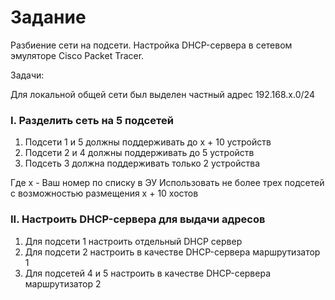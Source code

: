 # Задание
Разбиение сети на подсети. Настройка DHCP-сервера в сетевом эмуляторе Cisco Packet Tracer.

Задачи:

Для локальной общей сети был выделен частный адрес 192.168.x.0/24

### I. Разделить сеть на 5 подсетей
1) Подсети 1 и 5 должны поддерживать до x + 10 устройств
2) Подсети 2 и 4 должны поддерживать до 5 устройств
3) Подсеть 3 должна поддерживать только 2 устройства

Где x - Ваш номер по списку в ЭУ
Использовать не более трех подсетей с возможностью размещения x + 10 хостов

### II.  Настроить DHCP-сервера для выдачи адресов
1) Для подсети 1 настроить отдельный DHCP сервер
2) Для подсети 2 настроить в качестве DHCP-сервера 
маршрутизатор 1
3) Для подсетей 4 и 5 настроить в качестве DHCP-сервера 	маршрутизатор 2
